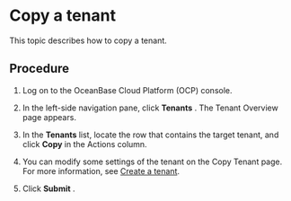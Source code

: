 # Copy a tenant

This topic describes how to copy a tenant.

## Procedure

1. Log on to the OceanBase Cloud Platform (OCP) console.

2. In the left-side navigation pane, click **Tenants** . The Tenant Overview page appears.

3. In the **Tenants** list, locate the row that contains the target tenant, and click **Copy** in the Actions column.

4. You can modify some settings of the tenant on the Copy Tenant page. For more information, see [Create a tenant](1.create-a-tenant-3.md).

5. Click **Submit** .

